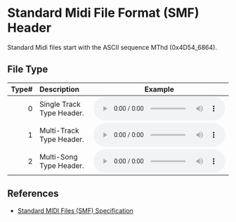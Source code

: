 # Standard Midi File Format (SMF) Header

Standard Midi files start with the ASCII sequence MThd (0x4D54_6864).

## File Type

| Type# | Description | Example |
|---:|:---|:---:|
| 0 | Single Track Type Header. | <audio src=".\tracks\header-type-00-single.mid" controls preload="auto"></audio> |
| 1 | Multi-Track Type Header. | <audio src=".\tracks\header-type-01-multi-track.mid" controls preload="auto"></audio> |
| 2 | Multi-Song Type Header. | <audio src=".\tracks\header-type-02-multi-song.mid" controls preload="auto"></audio> |

## References

- [Standard MIDI Files (SMF) Specification](https://www.midi.org/specifications/item/standard-midi-files-smf)